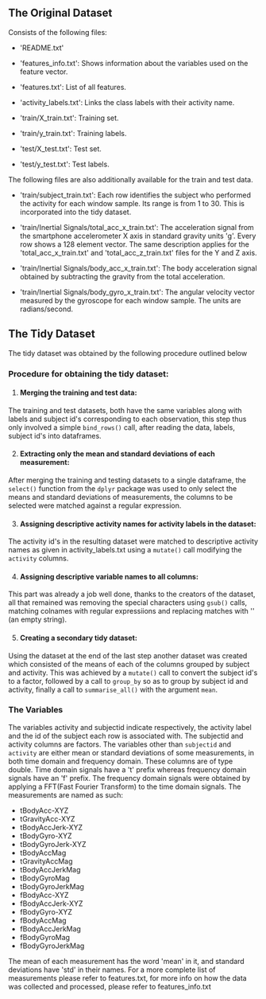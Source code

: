 ## The Original Dataset
Consists of the following files:
- 'README.txt'

- 'features_info.txt': Shows information about the variables used on the feature vector.

- 'features.txt': List of all features.

- 'activity_labels.txt': Links the class labels with their activity name.

- 'train/X_train.txt': Training set.

- 'train/y_train.txt': Training labels.

- 'test/X_test.txt': Test set.

- 'test/y_test.txt': Test labels.

The following files are also additionally available for the train and test data.

- 'train/subject_train.txt': Each row identifies the subject who performed the activity for each window sample. Its range is from 1 to 30. This is incorporated into the tidy dataset.

- 'train/Inertial Signals/total_acc_x_train.txt': The acceleration signal from the smartphone accelerometer X axis in standard gravity units 'g'. Every row shows a 128 element vector. The same description applies for the 'total_acc_x_train.txt' and 'total_acc_z_train.txt' files for the Y and Z axis.

- 'train/Inertial Signals/body_acc_x_train.txt': The body acceleration signal obtained by subtracting the gravity from the total acceleration.

- 'train/Inertial Signals/body_gyro_x_train.txt': The angular velocity vector measured by the gyroscope for each window sample. The units are radians/second.

## The Tidy Dataset
The tidy dataset was obtained by the following procedure outlined below
### Procedure for obtaining the tidy dataset:
1. #### Merging the training and test data:
The training and test datasets, both have the same variables along with labels and subject id's corresponding to each observation, this step thus only involved a simple `bind_rows()` call, after reading the data, labels, subject id's into dataframes.

2. #### Extracting only the mean and standard deviations of each measurement:
After merging the training and testing datasets to a single dataframe, the `select()` function from the `dplyr` package was used to only select the means and standard deviations of measurements, the columns to be selected were matched against a regular expression.

3. #### Assigning descriptive activity names for activity labels in the dataset:
The activity id's in the resulting dataset were matched to descriptive activity names as given in activity_labels.txt using a `mutate()` call modifying the `activity` columns.

4. #### Assigning descriptive variable names to all columns:
This part was already a job well done, thanks to the creators of the dataset, all that remained was removing the special characters using `gsub()` calls, matching colnames with regular expressiions and replacing matches with '' (an empty string).

5. #### Creating a secondary tidy dataset:
Using the dataset at the end of the last step another dataset was created which consisted of the means of each of the columns grouped by subject and activity. This was achieved by a `mutate()` call to convert the subject id's to a factor, followed by a call to `group_by` so as to group by subject id and activity, finally a call to `summarise_all()` with the argument `mean`.

### The Variables
 The variables activity and subjectid indicate respectively, the activity label and the id of the subject each row is associated with. The subjectid and activity columns are factors.
 The variables other than `subjectid` and `activity` are either mean or standard deviations of some measurements, in both time domain and frequency domain. These columns are of type double. Time domain signals have a 't' prefix whereas frequency domain signals have an 'f' prefix. The frequency domain signals were obtained by applying a FFT(Fast Fourier Transform) to the time domain signals. The measurements are named as such:
 - tBodyAcc-XYZ
 - tGravityAcc-XYZ
 - tBodyAccJerk-XYZ
 - tBodyGyro-XYZ
 - tBodyGyroJerk-XYZ
 - tBodyAccMag
 - tGravityAccMag
 - tBodyAccJerkMag
 - tBodyGyroMag
 - tBodyGyroJerkMag
 - fBodyAcc-XYZ
 - fBodyAccJerk-XYZ
 - fBodyGyro-XYZ
 - fBodyAccMag
 - fBodyAccJerkMag
 - fBodyGyroMag
 - fBodyGyroJerkMag

The mean of each measurement has the word 'mean' in it, and standard deviations have 'std' in their names.
For a more complete list of measurements please refer to features.txt, for more info on how the data was collected and processed, please refer to features_info.txt
